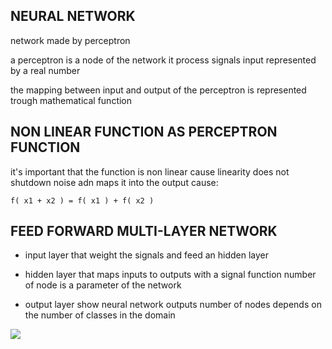 ## NEURAL NETWORK

network made by perceptron

a perceptron is a node of the network it process signals input represented by a real number

the mapping between input and output of the perceptron is represented trough mathematical function 

## NON LINEAR FUNCTION AS PERCEPTRON FUNCTION

it's important that the function is non linear cause linearity does not shutdown noise adn maps it into the output cause:

`f( x1 + x2 ) = f( x1 ) + f( x2 )`


## FEED FORWARD MULTI-LAYER NETWORK

- input layer that weight the signals and feed an hidden layer

- hidden layer that maps inputs to outputs with a signal function
	number of node is a parameter of the network

- output layer show neural network outputs
	number of nodes depends on the number of classes in the domain

![](Pasted%20image%2020231116144443.png)
